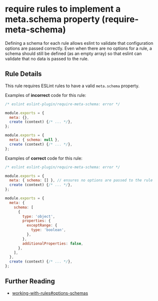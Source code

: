 # require rules to implement a meta.schema property (require-meta-schema)

Defining a schema for each rule allows eslint to validate that configuration options are passed correctly. Even when there are no options for a rule, a schema should still be defined (as an empty array) so that eslint can validate that no data is passed to the rule.

## Rule Details

This rule requires ESLint rules to have a valid `meta.schema` property.

Examples of **incorrect** code for this rule:

```js
/* eslint eslint-plugin/require-meta-schema: error */

module.exports = {
  meta: {},
  create (context) {/* ... */},
};

module.exports = {
  meta: { schema: null },
  create (context) {/* ... */},
};
```

Examples of **correct** code for this rule:

```js
/* eslint eslint-plugin/require-meta-schema: error */

module.exports = {
  meta: { schema: [] }, // ensures no options are passed to the rule
  create (context) {/* ... */},
};

module.exports = {
  meta: {
    schema: [
      {
        type: 'object',
        properties: {
          exceptRange: {
            type: 'boolean',
          },
        },
        additionalProperties: false,
      },
    ],
  },
  create (context) {/* ... */},
};
```

## Further Reading

* [working-with-rules#options-schemas](https://eslint.org/docs/developer-guide/working-with-rules#options-schemas)
